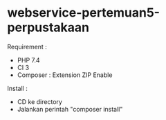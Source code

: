 # webservice-pertemuan5-perpustakaan

Requirement :
- PHP 7.4
- CI 3
- Composer : Extension ZIP Enable

Install :
- CD ke directory
- Jalankan perintah "composer install"
